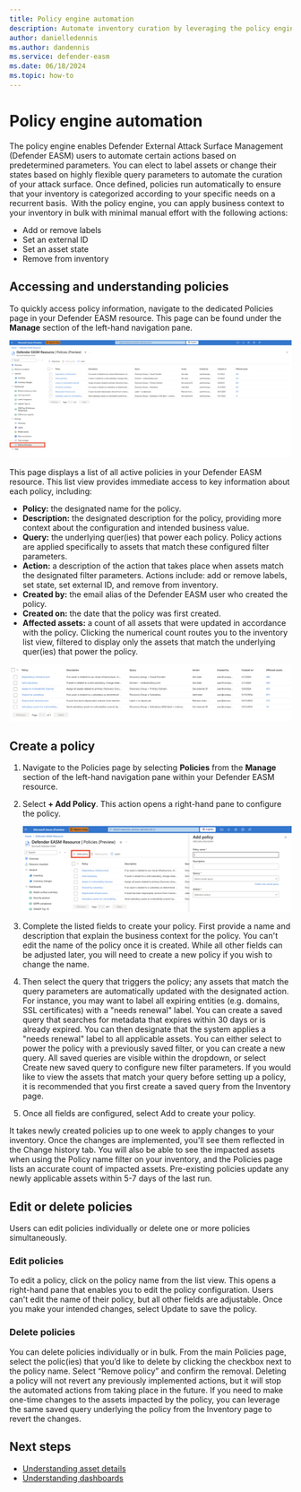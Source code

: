 ```yaml
---
title: Policy engine automation
description: Automate inventory curation by leveraging the policy engine to proactively implement certain actions based on predetermined parameters.
author: danielledennis
ms.author: dandennis
ms.service: defender-easm
ms.date: 06/18/2024
ms.topic: how-to
---
```


# Policy engine automation
The policy engine enables Defender External Attack Surface Management (Defender EASM) users to automate certain actions based on predetermined parameters. You can elect to label assets or change their states based on highly flexible query parameters to automate the curation of your attack surface.  Once defined, policies run automatically to ensure that your inventory is categorized according to your specific needs on a recurrent basis.  With the policy engine, you can apply business context to your inventory in bulk with minimal manual effort with the following actions:  
- Add or remove labels
- Set an external ID
- Set an asset state
- Remove from inventory  
 
## Accessing and understanding policies
To quickly access policy information, navigate to the dedicated Policies page in your Defender EASM resource. This page can be found under the **Manage** section of the left-hand navigation pane.  

[![Screenshot of Policies page with left-hand navigation option highlighted.](media/policies-1.png)](media/policies-1.png#lightbox)

This page displays a list of all active policies in your Defender EASM resource. This list view provides immediate access to key information about each policy, including:  
 - **Policy:** the designated name for the policy.
 - **Description:** the designated description for the policy, providing more context about the configuration and intended business value.
 - **Query:** the underlying quer(ies) that power each policy. Policy actions are applied specifically to assets that match these configured filter parameters.
 - **Action:** a description of the action that takes place when assets match the designated filter parameters. Actions include: add or remove labels, set state, set external ID, and remove from inventory.
 - **Created by:** the email alias of the Defender EASM user who created the policy.
 - **Created on:** the date that the policy was first created.
 - **Affected assets:** a count of all assets that were updated in accordance with the policy. Clicking the numerical count routes you to the inventory list view, filtered to display only the assets that match the underlying quer(ies) that power the policy.

  [![Screenshot of visible metadata in columns on Policies page.](media/policies-2.png)](media/policies-2.png#lightbox)

## Create a policy

1. Navigate to the Policies page by selecting **Policies** from the **Manage** section of the left-hand navigation pane within your Defender EASM resource.
2. Select **+ Add Policy**. This action opens a right-hand pane to configure the policy.

   [![Screenshot of Policies page with Add Policies button highlighted and policy configuration panel open.](media/policies-3.png)](media/policies-3.png#lightbox)

3. Complete the listed fields to create your policy. First provide a name and description that explain the business context for the policy. You can't edit the name of the policy once it is created. While all other fields can be adjusted later, you will need to create a new policy if you wish to change the name.
4. Then select the query that triggers the policy; any assets that match the query parameters are automatically updated with the designated action. For instance, you may want to label all expiring entities (e.g. domains, SSL certificates) with a "needs renewal" label. You can create a saved query that searches for metadata that expires within 30 days or is already expired. You can then designate that the system applies a "needs renewal" label to all applicable assets.  You can either select to power the policy with a previously saved filter, or you can create a new query. All saved queries are visible within the dropdown, or select Create new saved query to configure new filter parameters. If you would like to view the assets that match your query before setting up a policy, it is recommended that you first create a saved query from the Inventory page.
5. Once all fields are configured, select Add to create your policy.

It takes newly created policies up to one week to apply changes to your inventory. Once the changes are implemented, you'll see them reflected in the Change history tab. You will also be able to see the impacted assets when using the Policy name filter on your inventory, and the Policies page lists an accurate count of impacted assets.  Pre-existing policies update any newly applicable assets within 5-7 days of the last run.  
   

## Edit or delete policies
Users can edit policies individually or delete one or more policies simultaneously.  

### Edit policies
To edit a policy, click on the policy name from the list view. This opens a right-hand pane that enables you to edit the policy configuration. Users can't edit the name of their policy, but all other fields are adjustable. Once you make your intended changes, select Update to save the policy.  

### Delete policies
You can delete policies individually or in bulk. From the main Policies page, select the polic(ies) that you’d like to delete by clicking the checkbox next to the policy name. Select “Remove policy” and confirm the removal. Deleting a policy will not revert any previously implemented actions, but it will stop the automated actions from taking place in the future. If you need to make one-time changes to the assets impacted by the policy, you can leverage the same saved query underlying the policy from the Inventory page to revert the changes.    


## Next steps
- [Understanding asset details](understanding-asset-details.md)
- [Understanding dashboards](understanding-dashboards.md)



